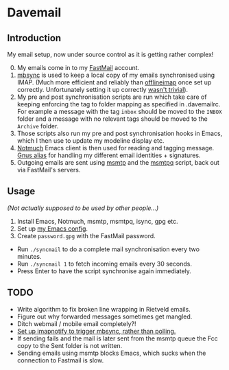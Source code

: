 # Davemail

## Introduction

My email setup, now under source control as it is getting rather complex!

0. My emails come in to my [FastMail][1] account.
1. [mbsync][2] is used to keep a local copy of my emails synchronised using
   IMAP. (Much more efficient and reliably than [offlineimap][3] once set up
   correctly. Unfortunately setting it up correctly [wasn't trivial][4]).
2. My pre and post synchronisation scripts are run which take care of keeping
   enforcing the tag to folder mapping as specified in .davemailrc. For example
   a message with the tag `inbox` should be moved to the `INBOX` folder and a
   message with no relevant tags should be moved to the `Archive` folder.
3. Those scripts also run my pre and post synchronisation hooks in Emacs, which
   I then use to update my modeline display etc.
4. [Notmuch][6] Emacs client is then used for reading and tagging message.
   [Gnus alias][7] for handling my different email identities + signatures.
5. Outgoing emails are sent using [msmtp][8] and the [msmtpq][9] script, back
   out via FastMail's servers.


## Usage

_(Not actually supposed to be used by other people...)_

1. Install Emacs, Notmuch, msmtp, msmtpq, isync, gpg etc.
2. Set up [my Emacs config][5].
3. Create `password.gpg` with the FastMail password.

- Run `./syncmail` to do a complete mail synchronisation every two minutes.
- Run `./syncmail 1` to fetch incoming emails every 30 seconds.
- Press Enter to have the script synchronise again immediately.


## TODO

- Write algorithm to fix broken line wrapping in Rietveld emails.
- Figure out why forwarded messages sometimes get mangled.
- Ditch webmail / mobile email completely?!
- [Set up imapnotify to trigger mbsync, rather than polling.][10]
- If sending fails and the mail is later sent from the msmtp queue the Fcc copy
  to the Sent folder is not written.
- Sending emails using msmtp blocks Emacs, which sucks when the connection to
  Fastmail is slow.

[1]: https://fastmail.com
[2]: http://isync.sourceforge.net/mbsync.html
[3]: http://www.offlineimap.org
[4]: http://isync.sourceforge.net/mbsync.html#INHERENT%20PROBLEMS
[5]: https://github.com/kzar/emacs.d
[6]: https://notmuchmail.org/
[7]: https://www.emacswiki.org/emacs/GnusAlias
[8]: http://msmtp.sourceforge.net/
[9]: https://www.emacswiki.org/emacs/GnusMSMTP#toc3
[10]: https://martinralbrecht.wordpress.com/2016/05/30/handling-email-with-emacs/
